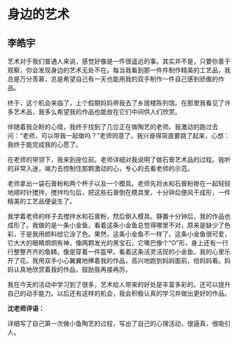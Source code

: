 # 身边的艺术 #

## 李皓宇 ##

艺术对于我们普通人来说，感觉好像是一件很遥远的事。其实并不是，只要你善于观察，你会发现身边的艺术无处不在。每当我看到那一件件制作精美的工艺品，我总是万分羡慕，总是希望自己有一天也能用我的双手制作一件自己感到骄傲的作品。

终于，这个机会来临了，上个假期妈妈带我去了乡居楼陈列馆。在那里我看见了许多艺术品，我多么希望我的作品也能放在它们中间供人们欣赏。

伴随着我企盼的心情，我终于找到了几位正在做陶艺的老师。我激动的跑过去问：“老师，可以带我一起做吗？”老师同意了。我兴奋得简直要跳了起来，心想：我终于能完成我的心愿了。

在老师的带领下，我来到座位前。老师详细对我说明了做石膏艺术品的过程。我听的非常入迷，竭力去控制住那颗激动的心，专心的去看老师的示范。

老师拿出一袋石膏粉和两个杯子以及一个模具。老师先将水和石膏粉掺在一起轻轻地顺时针搅拌，搅拌均匀后，把这些石膏倒在模具里，十分钟后便风干成形，一件精美的工艺品便诞生了。

我学着老师的样子去搅拌水和石膏粉，然后倒入模具。静置十分钟后，我的作品也成形了。我做的是一条小金鱼，看着这条小金鱼总觉得哪里不对，原来是缺少了色彩，于是我用颜料给它涂了色。果然，这条小金鱼不一样了。这条小金鱼很可爱，它大大的眼睛炯炯有神，像两颗发光的黑宝石，它嘴巴像个“O”形，身上还有一行行整整齐齐的鱼鳞，像是穿着一件盔甲。看着这条活灵活现的小金鱼，我的心里乐开了花。我用双手小心翼翼地捧着我的作品，高兴地跑到妈妈面前，给妈妈看。妈妈认真地欣赏着我的作品，鼓励我再接再厉。

我在今天的活动中学习到了很多，艺术给人带来的好处是丰富多彩的。还可以提升自己的动手能力。以后还有这样的机会，我会积极认真的学习并做出更好的作品。

**沈老师评语：**

详细写了自己第一次做小鱼陶艺的过程，写出了自己的心理活动，很逼真，很吸引人。